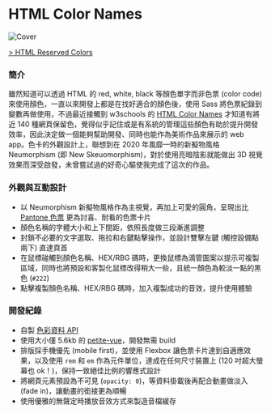 # HTML Color Names

![Cover](https://cdn.dribbble.com/users/3800131/screenshots/17000712/media/cf016f9c5cfe1e8e9ef7c8b005a5ade9.png)

[> HTML Reserved Colors](https://color-names.netlify.app/)

### 簡介
雖然知道可以透過 HTML 的 red, white, black 等顏色單字而非色票 (color code) 來使用顏色，一直以來開發上都是在找好適合的顏色後，使用 Sass 將色票紀錄到變數再做使用，不過最近接觸到 w3schools 的 [HTML Color Names](https://www.w3schools.com/tags/ref_colornames.asp) 才知道有將近 140 種網頁保留色，覺得似乎記住或是有系統的管理這些顏色有助於提升開發效率，因此決定做一個能夠幫助開發、同時也能作為美術作品來展示的 web app。色卡的外觀設計上，聯想到在 2020 年風靡一時的新擬物風格 Neumorphism (即 New Skeuomorphism)，對於使用亮暗陰影就能做出 3D 視覺效果而深受啟發，未曾嘗試過的好奇心驅使我完成了這次的作品。

### 外觀與互動設計
- 以 Neumorphism 新擬物風格作為主視覺，再加上可愛的圓角，呈現出比 [Pantone 色票](https://www.pantone.com/media/wysiwyg/pantone-color-swatches-palette-fashion-color-report-fall-2017-new-york.jpg) 更為討喜、耐看的色票卡片
- 顏色名稱的字體大小和上下間距，依照長度做三段漸進調整
- 封鎖不必要的文字選取、拖拉和右鍵點擊操作，並設計雙擊左鍵 (觸控設備點兩下) 直達頁首
- 在鼠標碰觸到顏色名稱、HEX/RBG 碼時，更換鼠標為滴管圖案以提示可複製區域，同時也將預設和客製化鼠標改得稍大一些，且統一顏色為較淡一點的黑色 (`#222`)
- 點擊複製顏色名稱、HEX/RBG 碼時，加入複製成功的音效，提升使用體驗

### 開發紀錄
- 自製 [色彩資料 API](https://raw.githubusercontent.com/rayc2045/html-reserved-colors/main/src/api/colors.json)
- 使用大小僅 5.6kb 的 [petite-vue](https://github.com/vuejs/petite-vue)，開發無需 build
- 排版採手機優先 (mobile first)，並使用 Flexbox 讓色票卡片達到自適應效果，以及使用 `rem` 和 `em` 作為元件單位，達成在任何尺寸裝置上 (120 吋超大螢幕也 ok！)，保持一致絕佳比例的響應式設計
- 將網頁元素預設為不可見 (`opacity: 0`)，等資料掛載後再配合動畫做淡入 (fade in)，讓動畫的銜接更為順暢
- 使用優雅的無聲定時播放音效方式來製造音檔緩存